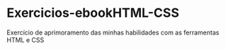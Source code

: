 # Exercicios-ebookHTML-CSS
Exercício de aprimoramento das minhas habilidades com as ferramentas HTML e CSS
